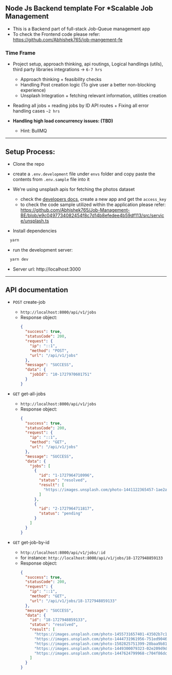 ## Node Js Backend template For *Scalable Job Management
  - This is a Backend part of full-stack Job-Queue management app
  - To check the Frontend code please refer: https://github.com/Abhishek765/job-mangement-fe

### Time Frame

- Project setup, approach thinking, api routings, Logical handlings (utils), third party libraries integrations -> `6-7 hrs`

  - Approach thinking + feasibility checks
  - Handling Post creation logic (To give user a better non-blocking experience)
  - Unsplash Integration + fetching relevant information, utilities creation

- Reading all jobs + reading jobs by ID API routes + Fixing all error handling cases `~2 hrs`

- **Handling high load concurrency issues: (TBD)**
  - Hint: BullMQ
---

## Setup Process:

- Clone the repo
- create a `.env.development` file under `envs` folder and copy paste the contents from `.env.sample` file into it

- We're using unsplash apis for fetching the photos dataset

  - check the [developers docs](https://unsplash.com/documentation), create a new app and get the `access_key`
  - to check the code sample utilized within the application please refer: https://github.com/Abhishek765/Job-Management-BE/blob/e9c0497734082454f8c7d14b8efedee4b59df113/src/service/unsplash.ts

- Install dependencies

```bash
  yarn
```

- run the development server:

```bash
  yarn dev
```

- Server url: http://localhost:3000

---

## API documentation

- `POST` create-job

  - `http://localhost:8000/api/v1/jobs`
  - Response object:
    ```json
    {
      "success": true,
      "statusCode": 200,
      "request": {
        "ip": "::1",
        "method": "POST",
        "url": "/api/v1/jobs"
      },
      "message": "SUCCESS",
      "data": {
        "jobId": "10-1727970601751"
      }
    }
    ```

- `GET` get-all-jobs

  - `http://localhost:8000/api/v1/jobs`
  - Response object:
    ```json
    {
      "success": true,
      "statusCode": 200,
      "request": {
        "ip": "::1",
        "method": "GET",
        "url": "/api/v1/jobs"
      },
      "message": "SUCCESS",
      "data": {
        "jobs": [
          {
            "id": "1-1727964710996",
            "status": "resolved",
            "result": [
              "https://images.unsplash.com/photo-1441122365457-1ae2aba6235c?crop=entropy&cs=tinysrgb&fit=max&fm=jpg&ixid=M3w2NjA0NjB8MHwxfHJhbmRvbXx8fHx8fHx8fDE3Mjc5NjQ3MTZ8&ixlib=rb-4.0.3&q=80&w=400"
            ]
          },
          {
            "id": "2-1727964711817",
            "status": "pending"
          }
        ]
      }
    }
    ```

- `GET` get-job-by-id
  - `http://localhost:8000/api/v1/jobs/:id`
  - for instance: `http://localhost:8000/api/v1/jobs/18-1727948859133`
  - Response object:
    ```json
    {
      "success": true,
      "statusCode": 200,
      "request": {
        "ip": "::1",
        "method": "GET",
        "url": "/api/v1/jobs/18-1727948859133"
      },
      "message": "SUCCESS",
      "data": {
        "id": "18-1727948859133",
        "status": "resolved",
        "result": [
          "https://images.unsplash.com/photo-1455731657401-43502b7c1ab9?crop=entropy&cs=tinysrgb&fit=max&fm=jpg&ixid=M3w2NjA0NjB8MHwxfHJhbmRvbXx8fHx8fHx8fDE3Mjc5NDg4NzR8&ixlib=rb-4.0.3&q=80&w=400",
          "https://images.unsplash.com/photo-1444731961956-751ed90465a5?crop=entropy&cs=tinysrgb&fit=max&fm=jpg&ixid=M3w2NjA0NjB8MHwxfHJhbmRvbXx8fHx8fHx8fDE3Mjc5NDg4NzR8&ixlib=rb-4.0.3&q=80&w=400",
          "https://images.unsplash.com/photo-1502825751399-28baa9b81efe?crop=entropy&cs=tinysrgb&fit=max&fm=jpg&ixid=M3w2NjA0NjB8MHwxfHJhbmRvbXx8fHx8fHx8fDE3Mjc5NDg4NzR8&ixlib=rb-4.0.3&q=80&w=400",
          "https://images.unsplash.com/photo-1449300079323-02e209d9d3a6?crop=entropy&cs=tinysrgb&fit=max&fm=jpg&ixid=M3w2NjA0NjB8MHwxfHJhbmRvbXx8fHx8fHx8fDE3Mjc5NDg4NzR8&ixlib=rb-4.0.3&q=80&w=400",
          "https://images.unsplash.com/photo-1447624799968-c704f86dc931?crop=entropy&cs=tinysrgb&fit=max&fm=jpg&ixid=M3w2NjA0NjB8MHwxfHJhbmRvbXx8fHx8fHx8fDE3Mjc5NDg4NzR8&ixlib=rb-4.0.3&q=80&w=400"
        ]
      }
    }
    ```
